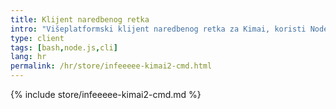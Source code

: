 ```yaml
---
title: Klijent naredbenog retka
intro: "Višeplatformski klijent naredbenog retka za Kimai, koristi Node.js"
type: client
tags: [bash,node.js,cli]
lang: hr
permalink: /hr/store/infeeeee-kimai2-cmd.html
---
```


{% include store/infeeeee-kimai2-cmd.md %}
